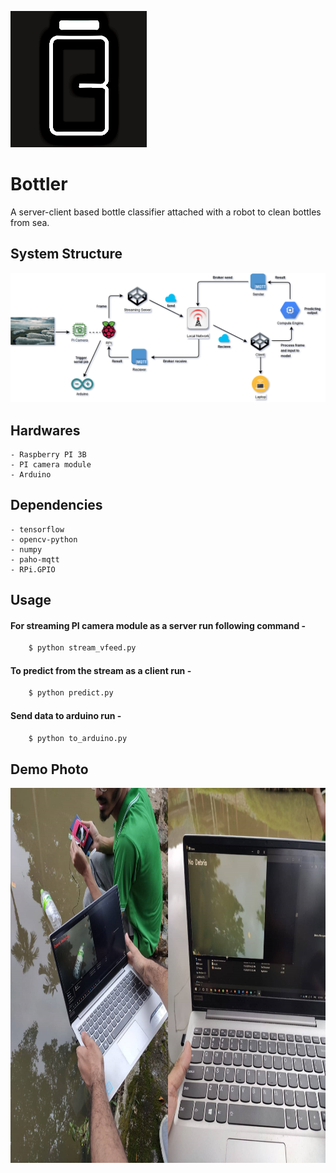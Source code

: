 ![bottler.png](bottler.png)
# Bottler
A server-client based bottle classifier attached with a robot to clean bottles from sea.

## System Structure
![system_archi.png](system_archi.png)

## Hardwares
```
- Raspberry PI 3B
- PI camera module
- Arduino
```
## Dependencies
```
- tensorflow
- opencv-python
- numpy
- paho-mqtt
- RPi.GPIO
```
## Usage
#### For streaming PI camera module as a server run following command -
``` python
    $ python stream_vfeed.py
```
#### To predict from the stream as a client run -
``` python
    $ python predict.py
```
#### Send data to arduino run -
``` python
    $ python to_arduino.py
```
## Demo Photo
 <img src="demo-pic.jpg" alt="demo" height="600" width="800">

